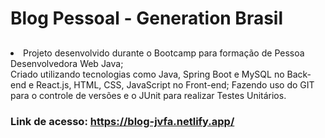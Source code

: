 # Blog Pessoal - Generation Brasil

## <ul>
  <li>Projeto desenvolvido durante o Bootcamp para formação de Pessoa Desenvolvedora Web Java;</li>
Criado utilizando tecnologias como Java, Spring Boot e MySQL no Back-end e React.js, HTML, CSS, JavaScript no Front-end;
Fazendo uso do GIT para o controle de versões e o JUnit para realizar Testes Unitários.
  
  </ul>


### Link de acesso: https://blog-jvfa.netlify.app/
